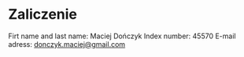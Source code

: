 # Zaliczenie
Firt name and last name: Maciej Dończyk
Index number: 45570
E-mail adress: donczyk.maciej@gmail.com